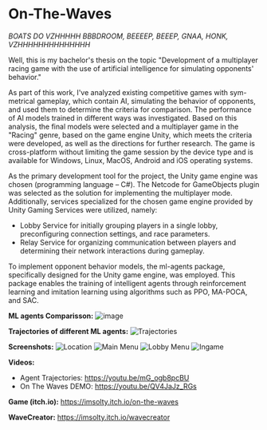 # On-The-Waves
*BOATS DO VZHHHHH BBBDROOM, BEEEEP, BEEEP, GNAA, HONK, VZHHHHHHHHHHHHHH*

Well, this is my bachelor's thesis on the topic "Development of a multiplayer racing game with the use of artificial intelligence for simulating opponents' behavior."

As part of this work, I've analyzed existing competitive games with sym-metrical gameplay, which contain AI, simulating the behavior of opponents, and used them to determine the criteria for comparison. The performance of AI models trained in different ways was investigated. Based on this analysis, the final models were selected and a multiplayer game in the "Racing" genre, based on the game engine Unity, which meets the criteria were developed, as well as the directions for further research. The game is cross-platform without limiting the game session by the device type and is available for Windows, Linux, MacOS, Android and iOS operating systems.

As the primary development tool for the project, the Unity game engine was chosen (programming language – C#). The Netcode for GameObjects plugin was selected as the solution for implementing the multiplayer mode. Additionally, services specialized for the chosen game engine provided by Unity Gaming Services were utilized, namely:

- Lobby Service for initially grouping players in a single lobby, preconfiguring connection settings, and race parameters.
- Relay Service for organizing communication between players and determining their network interactions during gameplay.

To implement opponent behavior models, the ml-agents package, specifically designed for the Unity game engine, was employed. This package enables the training of intelligent agents through reinforcement learning and imitation learning using algorithms such as PPO, MA-POCA, and SAC.

**ML agents Comparisson:**
![image](https://github.com/ImSOLty/On-The-Waves/assets/48078801/5d645a07-f8c9-455e-8080-49ea3fabb73c)


**Trajectories of different ML agents:**
![Trajectories](https://github.com/ImSOLty/On-The-Waves/assets/48078801/1d4a4e73-aa0d-4f30-8f98-fd26818ad9a9)


**Screenshots:**
![Location](https://github.com/ImSOLty/On-The-Waves/assets/48078801/9cdc0910-1462-4f21-8ceb-720ed8f54bb7)
![Main Menu](https://github.com/ImSOLty/On-The-Waves/assets/48078801/0c970cd8-7715-420e-bebf-b7b4aa2fdb72)
![Lobby Menu](https://github.com/ImSOLty/On-The-Waves/assets/48078801/ea6d23d5-f525-4350-970e-f9a9bbead48f)
![Ingame](https://github.com/ImSOLty/On-The-Waves/assets/48078801/233e863d-e94f-424b-a6b4-70a4a00f669a)

**Videos:**
- Agent Trajectories: https://youtu.be/mG_ogb8pcBU
- On The Waves DEMO: https://youtu.be/QV4JaJz_RGs

**Game (itch.io):** https://imsolty.itch.io/on-the-waves

**WaveCreator:** https://imsolty.itch.io/wavecreator
